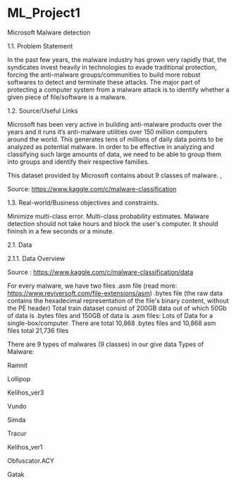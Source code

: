 # ML_Project1
Microsoft Malware detection


1.1. Problem Statement 

In the past few years, the malware industry has grown very rapidly that, the syndicates invest heavily in technologies to evade traditional protection, forcing the anti-malware groups/communities to build more robust softwares to detect and terminate these attacks. The major part of protecting a computer system from a malware attack is to identify whether a given piece of file/software is a malware.

1.2. Source/Useful Links 

Microsoft has been very active in building anti-malware products over the years and it runs it’s anti-malware utilities over 150 million computers around the world. This generates tens of millions of daily data points to be analyzed as potential malware. In order to be effective in analyzing and classifying such large amounts of data, we need to be able to group them into groups and identify their respective families.

This dataset provided by Microsoft contains about 9 classes of malware. ,

Source: https://www.kaggle.com/c/malware-classification

1.3. Real-world/Business objectives and constraints.

Minimize multi-class error.
Multi-class probability estimates.
Malware detection should not take hours and block the user's computer. It should fininsh in a few seconds or a minute.





2.1. Data

2.1.1. Data Overview

Source : https://www.kaggle.com/c/malware-classification/data

For every malware, we have two files
.asm file (read more: https://www.reviversoft.com/file-extensions/asm)
.bytes file (the raw data contains the hexadecimal representation of the file's binary content, without the PE header)
Total train dataset consist of 200GB data out of which 50Gb of data is .bytes files and 150GB of data is .asm files:
Lots of Data for a single-box/computer.
There are total 10,868 .bytes files and 10,868 asm files total 21,736 files

There are 9 types of malwares (9 classes) in our give data
Types of Malware:

Ramnit

Lollipop

Kelihos_ver3

Vundo

Simda

Tracur

Kelihos_ver1

Obfuscator.ACY

Gatak
